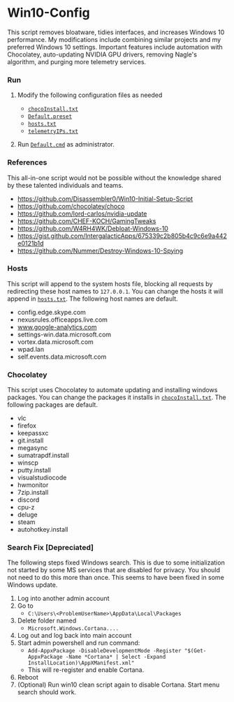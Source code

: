 # Win10-Config
This script removes bloatware, tidies interfaces, and increases Windows 10 performance. My modifications include combining similar projects and my preferred Windows 10 settings. Important features include automation with Chocolatey, auto-updating NVIDIA GPU drivers, removing Nagle's algorithm, and purging more telemetry services.

### Run
1. Modify the following configuration files as needed
    - [`chocoInstall.txt`](./chocoInstall.txt)
    - [`Default.preset`](./Default.preset)
    - [`hosts.txt`](./hosts.txt)
    - [`telemetryIPs.txt`](./telemetryIPs.txt)

2. Run [`Default.cmd`](./Default.cmd) as administrator.

### References
This all-in-one script would not be possible without the knowledge shared by these talented individuals and teams.
- https://github.com/Disassembler0/Win10-Initial-Setup-Script
- https://github.com/chocolatey/choco
- https://github.com/lord-carlos/nvidia-update
- https://github.com/CHEF-KOCH/GamingTweaks
- https://github.com/W4RH4WK/Debloat-Windows-10
- https://gist.github.com/IntergalacticApps/675339c2b805b4c9c6e9a442e0121b1d
- https://github.com/Nummer/Destroy-Windows-10-Spying

### Hosts
This script will append to the system hosts file, blocking all requests by redirecting these host names to `127.0.0.1`. You can change the hosts it will append in [`hosts.txt`](./hosts.txt).
The following host names are default.
- config.edge.skype.com
- nexusrules.officeapps.live.com
- www.google-analytics.com
- settings-win.data.microsoft.com
- vortex.data.microsoft.com
- wpad.lan
- self.events.data.microsoft.com

### Chocolatey
This script uses Chocolatey to automate updating and installing windows packages. You can change the packages it installs in [`chocoInstall.txt`](./chocoInstall.txt). The following packages are default.
- vlc
- firefox
- keepassxc
- git.install
- megasync
- sumatrapdf.install
- winscp
- putty.install
- visualstudiocode
- hwmonitor
- 7zip.install
- discord
- cpu-z
- deluge
- steam
- autohotkey.install

### Search Fix [Depreciated]
The following steps fixed Windows search. This is due to some initialization not started by some MS services that are disabled for privacy. You should not need to do this more than once. This seems to have been fixed in some Windows update.
1. Log into another admin account
2. Go to
    - `C:\Users\<ProblemUserName>\AppData\Local\Packages`
3. Delete folder named 
    - `Microsoft.Windows.Cortana....`
4. Log out and log back into main account
5. Start admin powershell and run command:
    - `Add-AppxPackage -DisableDevelopmentMode -Register "$(Get-AppxPackage -Name *Cortana* | Select -Expand InstallLocation)\AppXManifest.xml"`
    - This will re-register and enable Cortana.
6. Reboot
7. (Optional) Run win10 clean script again to disable Cortana. Start menu search should work.